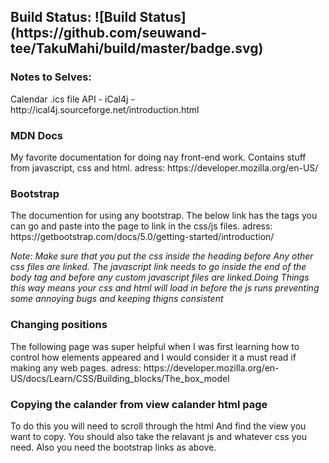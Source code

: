 <h2>Build Status: ![Build Status](https://github.com/seuwand-tee/TakuMahi/build/master/badge.svg) </h2>


<h3>Notes to Selves:</h3>
Calendar .ics file API - iCal4j - http://ical4j.sourceforge.net/introduction.html



<h3> MDN Docs </h3>
My favorite documentation for doing nay front-end work.
Contains stuff from javascript, css and html.
adress: https://developer.mozilla.org/en-US/

<h3> Bootstrap </h3>
<p>The documention for using any bootstrap. The below link has
the tags you can go and paste into the page to link in the css/js files.
adress: https://getbootstrap.com/docs/5.0/getting-started/introduction/
<p><i>Note: Make sure that you put the css inside the heading before
Any other css files are linked. The javascript link needs to go inside the end
of the body tag and before any custom javascript files are linked.Doing 
Things this way means your css and html will load in before the js runs
preventing some annoying bugs and keeping thigns consistent</i></p>


<h3> Changing positions </h3>
<p> The following page was super helpful when I was first learning how to control
how elements appeared and I would consider it a must read if making any web pages.
adress: https://developer.mozilla.org/en-US/docs/Learn/CSS/Building_blocks/The_box_model
</p>


<h3> Copying the calander from view calander html page </h3>
<p> To do this you will need to scroll through the html And find the view you want to copy.
 You should also take the relavant js and whatever css you need. Also you need the bootstrap 
 links as above.</p>
